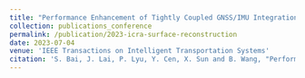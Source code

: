 ```yaml
---
title: "Performance Enhancement of Tightly Coupled GNSS/IMU Integration Based on Factor Graph With Robust TDCP Loop Closure"
collection: publications_conference
permalink: /publication/2023-icra-surface-reconstruction
date: 2023-07-04
venue: 'IEEE Transactions on Intelligent Transportation Systems'
citation: 'S. Bai, J. Lai, P. Lyu, Y. Cen, X. Sun and B. Wang, "Performance Enhancement of Tightly Coupled GNSS/IMU Integration Based on Factor Graph With Robust TDCP Loop Closure," in IEEE Transactions on Intelligent Transportation Systems, doi: 10.1109/TITS.2023.3317275.'
---
```

